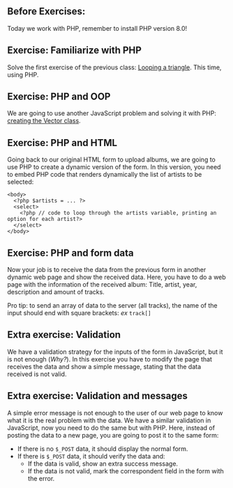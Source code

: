 ## Before Exercises:

Today we work with PHP, remember to install PHP version 8.0!

## Exercise: Familiarize with PHP

Solve the first exercise of the previous class: [Looping a triangle](https://eloquentjavascript.net/02_program_structure.html#i_umoXp9u0e7).
This time, using PHP.


## Exercise: PHP and OOP

We are going to use another JavaScript problem and solving it with PHP: [creating the Vector class](https://eloquentjavascript.net/06_object.html#i_zO8FRQBMAy).


## Exercise: PHP and HTML

Going back to our original HTML form to upload albums, we are going to use PHP to create a dynamic version of the form.
In this version, you need to embed PHP code that renders dynamically the list of artists to be selected:


    <body>
      <?php $artists = ... ?>
      <select>
        <?php // code to loop through the artists variable, printing an option for each artist?>
      </select>
    </body>


## Exercise: PHP and form data

Now your job is to receive the data from the previous form in another dynamic web page and show the received data.
Here, you have to do a web page with the information of the received album:
Title, artist, year, description and amount of tracks.

Pro tip: to send an array of data to the server (all tracks), the name of the input should end with square brackets: *ex* ```track[]```


## Extra exercise: Validation

We have a validation strategy for the inputs of the form in JavaScript, but it is not enough (*Why?*).
In this exercise you have to modify the page that receives the data and show a simple message, stating that the data received is not valid.

## Extra exercise: Validation and messages

A simple error message is not enough to the user of our web page to know what it is the real problem with the data.
We have a similar validation in JavaScript, now you need to do the same but with PHP.
Here, instead of posting the data to a new page, you are going to post it to the same form:

* If there is no ```$_POST``` data, it should display the normal form.
* If there is ```$_POST``` data, it should verify the data and:
  * If the data is valid, show an extra success message.
  * If the data is not valid, mark the correspondent field in the form with the error.